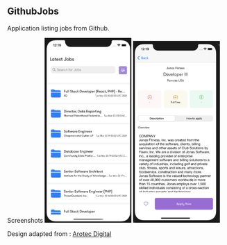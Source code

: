 ## GithubJobs

Application listing jobs from Github. 

Screenshots
<img src="./Resources/GithubJobs2.png" width="200">
<img src="./Resources/GithubJobs1.png" width="200">


Design adapted from : [ Arotec Digital](https://dribbble.com/shots/12792161-Gigson-Free-UI-Template)

